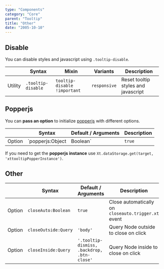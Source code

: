 ```yaml
---
type: "Components"
category: "Core"
parent: "Tooltip"
title: "Other"
date: "2005-10-10"
---
```


## Disable

You can disable styles and javascript using `.tooltip-disable`.

<div class="table-scroll">

|                      | Syntax                          | Mixin            | Variants               | Description                   |
| ----------------------- | ---------------------------- | -----------------| ----------------------------- |----------------------------- |
| Utility                  | `.tooltip-disable`       | `tooltip-disable !important`                | `responsive`                | Reset tooltip styles and javascript            |

</div>

<demo>
  <demovanilla src="vanilla/components/core/tooltip/disable">
  </demovanilla>
</demo>

## Popperjs

You can **pass an option** to initialize [popperjs](https://popper.js.org/docs/v2/) with different options.

<div class="table-scroll">

|                         | Syntax                                    | Default / Arguments                       | Description                   |
| ----------------------- | ----------------------------------------- | ----------------------------- | ----------------------------- |
| Option                  | `popperjs:Object|Boolean`                          | `true`        | Options for popperjs or `false` to disable            |

</div>

If you need to get the **popperjs instance** use `Xt.dataStorage.get(target, 'xttooltipPopperInstance')`.

## Other

<div class="table-scroll">

|                         | Syntax                                    | Default / Arguments                       | Description                   |
| ----------------------- | ----------------------------------------- | ----------------------------- | ----------------------------- |
| Option                  | `closeAuto:Boolean`                          | `true`        | Close automatically on `closeauto.trigger.xt` event            |
| Option                  | `closeOutside:Query`                          | `'body'`        | Query Node outside to close on click            |
| Option                  | `closeInside:Query`                          | `'.tooltip-dismiss, .backdrop, .btn-close'`        | Query Node inside to close on click            |

</div>

